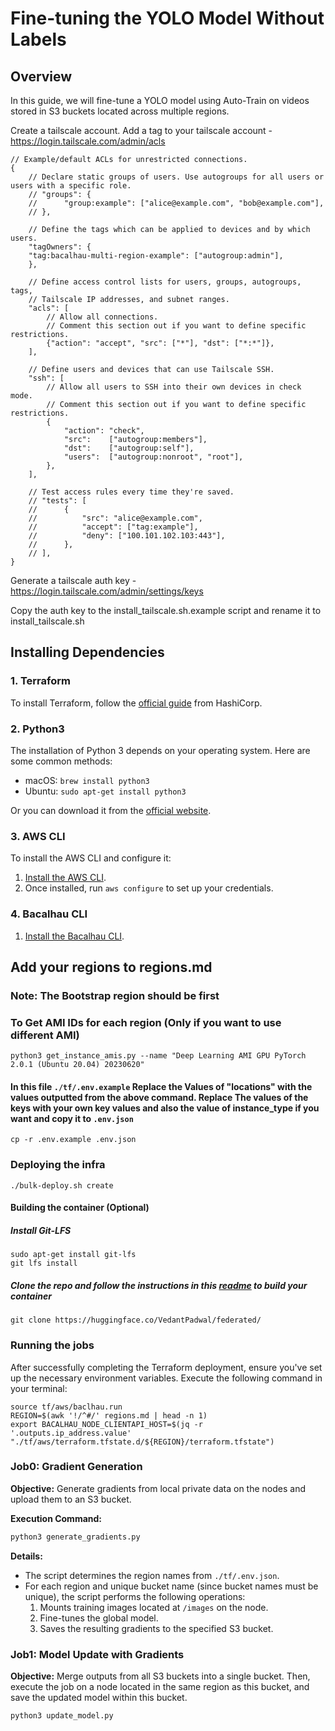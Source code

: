# Fine-tuning the YOLO Model Without Labels

## Overview
In this guide, we will fine-tune a YOLO model using Auto-Train on videos stored in S3 buckets located across multiple regions.

Create a tailscale account.
Add a tag to your tailscale account - https://login.tailscale.com/admin/acls

```jsonc
// Example/default ACLs for unrestricted connections.
{
	// Declare static groups of users. Use autogroups for all users or users with a specific role.
	// "groups": {
	//  	"group:example": ["alice@example.com", "bob@example.com"],
	// },

	// Define the tags which can be applied to devices and by which users.
	"tagOwners": {
    "tag:bacalhau-multi-region-example": ["autogroup:admin"],
	},

	// Define access control lists for users, groups, autogroups, tags,
	// Tailscale IP addresses, and subnet ranges.
	"acls": [
		// Allow all connections.
		// Comment this section out if you want to define specific restrictions.
		{"action": "accept", "src": ["*"], "dst": ["*:*"]},
	],

	// Define users and devices that can use Tailscale SSH.
	"ssh": [
		// Allow all users to SSH into their own devices in check mode.
		// Comment this section out if you want to define specific restrictions.
		{
			"action": "check",
			"src":    ["autogroup:members"],
			"dst":    ["autogroup:self"],
			"users":  ["autogroup:nonroot", "root"],
		},
	],

	// Test access rules every time they're saved.
	// "tests": [
	//  	{
	//  		"src": "alice@example.com",
	//  		"accept": ["tag:example"],
	//  		"deny": ["100.101.102.103:443"],
	//  	},
	// ],
}
```
Generate a tailscale auth key - https://login.tailscale.com/admin/settings/keys

Copy the auth key to the install_tailscale.sh.example script and rename it to install_tailscale.sh


## Installing Dependencies

### 1. Terraform

To install Terraform, follow the [official guide](https://learn.hashicorp.com/tutorials/terraform/install-cli) from HashiCorp.

### 2. Python3

The installation of Python 3 depends on your operating system. Here are some common methods:

- macOS: `brew install python3`
- Ubuntu: `sudo apt-get install python3`

Or you can download it from the [official website](https://www.python.org/downloads/).

### 3. AWS CLI

To install the AWS CLI and configure it:

1. [Install the AWS CLI](https://docs.aws.amazon.com/cli/latest/userguide/install-cliv2.html).
2. Once installed, run `aws configure` to set up your credentials.

### 4. Bacalhau CLI

1. [Install the Bacalhau CLI](https://docs.bacalhau.org/getting-started/installation).

## Add your regions to regions.md
### Note: The Bootstrap region should be first

### To Get AMI IDs for each region (Only if you want to use different AMI)
```
python3 get_instance_amis.py --name "Deep Learning AMI GPU PyTorch 2.0.1 (Ubuntu 20.04) 20230620"
```
#### In this file `./tf/.env.example` Replace the Values of "locations" with the values outputted from the above command. Replace The values of the keys with your own key values and also the value of instance_type if you want and copy it to `.env.json`
```
cp -r .env.example .env.json
```
### Deploying the infra
```
./bulk-deploy.sh create
```
#### Building the container (Optional)

##### Install Git-LFS
```
sudo apt-get install git-lfs
git lfs install
```

##### Clone the repo and follow the instructions in this [readme](https://huggingface.co/VedantPadwal/federated/blob/main/README) to build your container
```
git clone https://huggingface.co/VedantPadwal/federated/
```

### Running the jobs

After successfully completing the Terraform deployment, ensure you've set up the necessary environment variables. Execute the following command in your terminal:

```
source tf/aws/baclhau.run
REGION=$(awk '!/^#/' regions.md | head -n 1)
export BACALHAU_NODE_CLIENTAPI_HOST=$(jq -r '.outputs.ip_address.value' "./tf/aws/terraform.tfstate.d/${REGION}/terraform.tfstate")
```

### Job0: Gradient Generation

**Objective:** Generate gradients from local private data on the nodes and upload them to an S3 bucket.

**Execution Command:**

```bash
python3 generate_gradients.py
```

**Details:** 
- The script determines the region names from `./tf/.env.json`.
- For each region and unique bucket name (since bucket names must be unique), the script performs the following operations:
  1. Mounts training images located at `/images` on the node.
  2. Fine-tunes the global model.
  3. Saves the resulting gradients to the specified S3 bucket.

### Job1: Model Update with Gradients

**Objective:** Merge outputs from all S3 buckets into a single bucket. Then, execute the job on a node located in the same region as this bucket, and save the updated model within this bucket.

```bash
python3 update_model.py
```